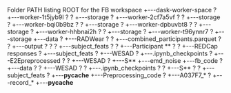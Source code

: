 Folder PATH listing ROOT for the FB workspace
+---dask-worker-space
?   +---worker-1t5jyb9l
?   ?   +---storage
?   +---worker-2cf7a5vf
?   ?   +---storage
?   +---worker-bqi0b9bz
?   ?   +---storage
?   +---worker-dpbuvbt8
?   ?   +---storage
?   +---worker-hhbnai2h
?   ?   +---storage
?   +---worker-t96ynnr7
?       +---storage
+---data
?   +---RADWear
?   ?   +---combined_participants.parquet
?   ?   +---output
?   ?   ?   +---subject_feats
?   ?   +---Participant **
?   ?   +---REDCap responses
?   +---subject_feats
?   +---WESAD
?       +---.ipynb_checkpoints
?       +---E2Epreprocessed
?       ?   +---WESAD
?       +---S**
+---emd_noise
+---fb_code
?   +---data
?   ?   +---WESAD
?   ?       +---.ipynb_checkpoints
?   ?       +---S**
?   ?       +---subject_feats
?   +---__pycache__
+---Preprocessing_code
?   +---A037F7_*
?   +---record_*
+---__pycache__
